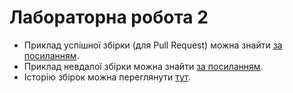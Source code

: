 # Лабораторна робота 2

* Приклад успішної збірки (для Pull Request) можна знайти [за посиланням](https://github.com/Gopack-go-labs/lab2/actions/runs/8277007420).
* Приклад невдалої збірки можна знайти [за посиланням](https://github.com/Gopack-go-labs/lab2/actions/runs/8248160010).
* Історію збірок можна переглянути [тут](https://github.com/Gopack-go-labs/lab2/actions).
